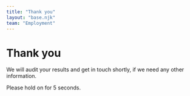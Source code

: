 ```yaml
---
title: "Thank you"
layout: "base.njk"
team: "Employment"
---
```


# Thank you

We will audit your results and get in touch shortly, if we need any other information.


<script src="/js/lottie-player.js"></script>

<lottie-player autoplay loop mode="normal" src="/js/lf20_nk7rih3w.json" style="width: 50vh"> </lottie-player>

<script>
    function startTimer(duration, display) {
        var timer = duration, minutes, seconds;
        var end =setInterval(function () {
            minutes = parseInt(timer / 60, 10)
            seconds = parseInt(timer % 60, 10);

            minutes = minutes < 10 ?  + minutes : minutes;
            seconds = seconds < 10 ? + seconds : seconds;

            display.textContent = seconds;

            if (--timer < 0) {
                window.location = "/employment4";
                clearInterval(end);
            }
        }, 1000);
    }

    window.onload = function () {
        var fiveMinutes = 5,
        display = document.querySelector('#time');
        startTimer(fiveMinutes, display);
    };
</script>


<p>Please hold on for <span id="time">5</span> seconds.</p>


